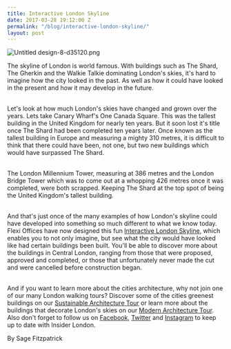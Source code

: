 ```yaml
---
title: Interactive London Skyline
date: 2017-03-28 19:12:00 Z
permalink: "/blog/interactive-london-skyline/"
layout: post
---
```


![Untitled design-8-d35120.png](/uploads/Untitled%20design-8-d35120.png)

The skyline of London is world famous. With buildings such as The Shard, The Gherkin and the Walkie Talkie dominating London's skies, it's hard to imagine how the city looked in the past. As well as how it could have looked in the present and how it may develop in the future.

\
Let's look at how much London's skies have changed and grown over the years. Lets take Canary Wharf's One Canada Square. This was the tallest building in the United Kingdom for nearly ten years. But it soon lost it's title once The Shard had been completed ten years later. Once known as the tallest building in Europe and measuring a mighty 310 metres, it is difficult to think that there could have been, not one, but two new buildings which would have surpassed The Shard.

\
The London Millennium Tower, measuring at 386 metres and the London Bridge Tower which was to come out at a whopping 426 metres once it was completed, were both scrapped. Keeping The Shard at the top spot of being the United Kingdom's tallest building.

\
And that's just once of the many examples of how London's skyline could have developed into something so much different to what we know today. Flexi Offices have now designed this fun [Interactive London Skyline](http://www.flexioffices.co.uk/london-skyline/), which enables you to not only imagine, but see what the city would have looked like had certain buildings been built. You'll be able to discover more about the buildings in Central London, ranging from those that were proposed, approved and completed, or those that unfortunately never made the cut and were cancelled before construction began.

\
And if you want to learn more about the cities architecture, why not join one of our many London walking tours? Discover some of the cities greenest buildings on our [Sustainable Architecture Tour](https://www.insider-london.co.uk/tours/sustainable-london-architecture-tour/) or learn more about the buildings that decorate London's skies on our [Modern Architecture Tour](https://www.insider-london.co.uk/tours/modern-architecture-tour/). Also don't forget to follow us on [Facebook](https://www.facebook.com/insiderlondon/?fref=ts), [Twitter](http://twitter.com/insiderlondon) and [Instagram](http://instagram.com/insiderlondontours/) to keep up to date with Insider London.

By Sage Fitzpatrick